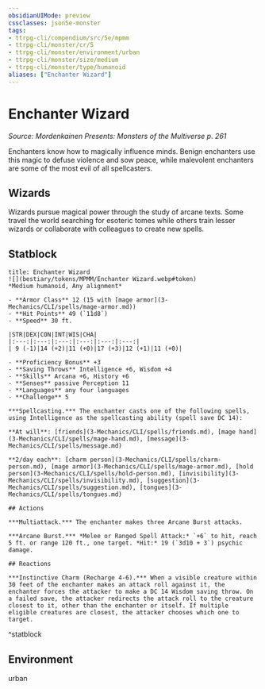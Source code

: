 ```yaml
---
obsidianUIMode: preview
cssclasses: json5e-monster
tags:
- ttrpg-cli/compendium/src/5e/mpmm
- ttrpg-cli/monster/cr/5
- ttrpg-cli/monster/environment/urban
- ttrpg-cli/monster/size/medium
- ttrpg-cli/monster/type/humanoid
aliases: ["Enchanter Wizard"]
---
```

# Enchanter Wizard
*Source: Mordenkainen Presents: Monsters of the Multiverse p. 261*  

Enchanters know how to magically influence minds. Benign enchanters use this magic to defuse violence and sow peace, while malevolent enchanters are some of the most evil of all spellcasters.

## Wizards

Wizards pursue magical power through the study of arcane texts. Some travel the world searching for esoteric tomes while others train lesser wizards or collaborate with colleagues to create new spells.

## Statblock

```ad-statblock
title: Enchanter Wizard
![](bestiary/tokens/MPMM/Enchanter Wizard.webp#token)
*Medium humanoid, Any alignment*

- **Armor Class** 12 (15 with [mage armor](3-Mechanics/CLI/spells/mage-armor.md))
- **Hit Points** 49 (`11d8`)
- **Speed** 30 ft.

|STR|DEX|CON|INT|WIS|CHA|
|:---:|:---:|:---:|:---:|:---:|:---:|
| 9 (-1)|14 (+2)|11 (+0)|17 (+3)|12 (+1)|11 (+0)|

- **Proficiency Bonus** +3
- **Saving Throws** Intelligence +6, Wisdom +4
- **Skills** Arcana +6, History +6
- **Senses** passive Perception 11
- **Languages** any four languages
- **Challenge** 5

***Spellcasting.*** The enchanter casts one of the following spells, using Intelligence as the spellcasting ability (spell save DC 14):

**At will**: [friends](3-Mechanics/CLI/spells/friends.md), [mage hand](3-Mechanics/CLI/spells/mage-hand.md), [message](3-Mechanics/CLI/spells/message.md)

**2/day each**: [charm person](3-Mechanics/CLI/spells/charm-person.md), [mage armor](3-Mechanics/CLI/spells/mage-armor.md), [hold person](3-Mechanics/CLI/spells/hold-person.md), [invisibility](3-Mechanics/CLI/spells/invisibility.md), [suggestion](3-Mechanics/CLI/spells/suggestion.md), [tongues](3-Mechanics/CLI/spells/tongues.md)

## Actions

***Multiattack.*** The enchanter makes three Arcane Burst attacks.

***Arcane Burst.*** *Melee or Ranged Spell Attack:* `+6` to hit, reach 5 ft. or range 120 ft., one target. *Hit:* 19 (`3d10 + 3`) psychic damage.

## Reactions

***Instinctive Charm (Recharge 4-6).*** When a visible creature within 30 feet of the enchanter makes an attack roll against it, the enchanter forces the attacker to make a DC 14 Wisdom saving throw. On a failed save, the attacker redirects the attack roll to the creature closest to it, other than the enchanter or itself. If multiple eligible creatures are closest, the attacker chooses which one to target.
```
^statblock

## Environment

urban